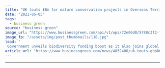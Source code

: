 ```yaml
---
title: "UK touts £8m for nature conservation projects in Overseas Territories"
date: "2021-06-05"
tags: 
  - business green
source: "business green"
image_url: "https://www.businessgreen.com/api/v1/wps/72e06d0/5788c3f2-f936-41e5-a08d-b5c6e69235d2/8/iStock-486916973-185x114.jpg"
image_fp: "/assets/img/post_thumbnails/118.jpg"
lead: "
 Government unveils biodiversity funding boost as it also joins global efforts to protect Amazon rainforest in Peru ..."
article_url: "https://www.businessgreen.com/news/4032400/uk-touts-gbp8m-nature-conservation-projects-overseas-territories"
---
```


---
